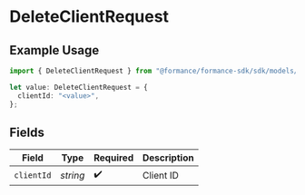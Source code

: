 # DeleteClientRequest

## Example Usage

```typescript
import { DeleteClientRequest } from "@formance/formance-sdk/sdk/models/operations";

let value: DeleteClientRequest = {
  clientId: "<value>",
};
```

## Fields

| Field              | Type               | Required           | Description        |
| ------------------ | ------------------ | ------------------ | ------------------ |
| `clientId`         | *string*           | :heavy_check_mark: | Client ID          |